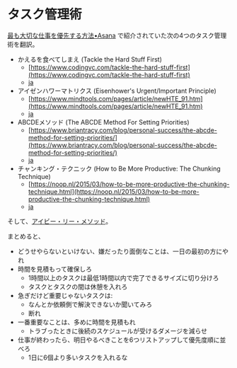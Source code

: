 タスク管理術
============

[最も大切な仕事を優先する方法•Asana](https://asana.com/ja/resources/how-prioritize-tasks-work) で紹介されていた次の4つのタスク管理術を翻訳。

- かえるを食べてしまえ (Tackle the Hard Stuff First)
    - [https://www.codingvc.com/tackle-the-hard-stuff-first](https://www.codingvc.com/tackle-the-hard-stuff-first)
    - [ja](https://peketamin.github.io/work_methods/tackle_the_hard_stuff_first)
- アイゼンハワーマトリクス (Eisenhower's Urgent/Important Principle)
    - [https://www.mindtools.com/pages/article/newHTE_91.htm](https://www.mindtools.com/pages/article/newHTE_91.htm)
    - [ja](https://peketamin.github.io/work_methods/eisenhower_matrix)
- ABCDEメソッド (The ABCDE Method For Setting Priorities)
    - [https://www.briantracy.com/blog/personal-success/the-abcde-method-for-setting-priorities/](https://www.briantracy.com/blog/personal-success/the-abcde-method-for-setting-priorities/)
    - [ja](https://peketamin.github.io/work_methods/abcde_method)
- チャンキング・テクニック (How to Be More Productive: The Chunking Technique)
    - [https://noop.nl/2015/03/how-to-be-more-productive-the-chunking-technique.html](https://noop.nl/2015/03/how-to-be-more-productive-the-chunking-technique.html)
    - [ja](https://peketamin.github.io/work_methods/how_to_be_more_productive_the_chunking_technique)

そして、[アイビー・リー・メソッド](https://peketamin.github.io/work_methods/ivy_lee)。

まとめると、

- どうせやらないといけない、嫌だったり面倒なことは、一日の最初の方にやれ
- 時間を見積もって確保しろ
    - 1時間以上のタスクは最低1時間以内で完了できるサイズに切り分けろ
    - タスクとタスクの間は休憩を入れろ
- 急ぎだけど重要じゃないタスクは:
    - なんとか依頼側で解決できないか聞いてみろ
    - 断れ
- 一番重要なことは、多めに時間を見積もれ
    - トラブったときに後続のスケジュールが受けるダメージを減らせ
- 仕事が終わったら、明日やるべきことを6つリストアップして優先度順に並べろ
    - 1日に6個より多いタスクを入れるな
